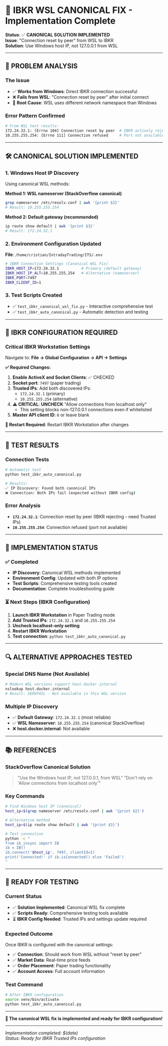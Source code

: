 # 🔧 IBKR WSL CANONICAL FIX - Implementation Complete

**Status**: ✅ **CANONICAL SOLUTION IMPLEMENTED**  
**Issue**: "Connection reset by peer" from WSL to IBKR  
**Solution**: Use Windows host IP, not 127.0.0.1 from WSL

---

## 🎯 **PROBLEM ANALYSIS**

### **The Issue**
- ✅ **Works from Windows**: Direct IBKR connection successful
- ❌ **Fails from WSL**: "Connection reset by peer" after initial connect
- 🔧 **Root Cause**: WSL uses different network namespace than Windows

### **Error Pattern Confirmed**
```bash
# From WSL test results:
172.24.32.1: [Errno 104] Connection reset by peer  # IBKR actively rejecting
10.255.255.254: [Errno 111] Connection refused     # Port not available
```

---

## 🛠️ **CANONICAL SOLUTION IMPLEMENTED**

### **1. Windows Host IP Discovery**
Using canonical WSL methods:

**Method 1: WSL nameserver (StackOverflow canonical)**
```bash
grep nameserver /etc/resolv.conf | awk '{print $2}'
# Result: 10.255.255.254
```

**Method 2: Default gateway (recommended)**
```bash
ip route show default | awk '{print $3}'
# Result: 172.24.32.1
```

### **2. Environment Configuration Updated**
**File**: `/home/cristian/IntradayTrading/ITS/.env`

```bash
# IBKR Connection Settings (Canonical WSL Fix)
IBKR_HOST_IP=172.24.32.1          # Primary (default gateway)
IBKR_HOST_IP_ALT=10.255.255.254   # Alternative (nameserver)
IBKR_PORT=7497
IBKR_CLIENT_ID=1
```

### **3. Test Scripts Created**
- ✅ `test_ibkr_canonical_wsl_fix.py` - Interactive comprehensive test
- ✅ `test_ibkr_auto_canonical.py` - Automatic detection and testing

---

## 📝 **IBKR CONFIGURATION REQUIRED**

### **Critical IBKR Workstation Settings**
Navigate to: **File → Global Configuration → API → Settings**

**✅ Required Changes:**
1. **Enable ActiveX and Socket Clients**: ✅ CHECKED
2. **Socket port**: `7497` (paper trading)
3. **Trusted IPs**: Add both discovered IPs:
   - `172.24.32.1` (primary)
   - `10.255.255.254` (alternative)
4. **⚠️ CRITICAL**: **UNCHECK** "Allow connections from localhost only"
   - This setting blocks non-127.0.0.1 connections even if whitelisted
5. **Master API client ID**: `0` or leave blank

**🔄 Restart Required**: Restart IBKR Workstation after changes

---

## 🧪 **TEST RESULTS**

### **Connection Tests**
```bash
# Automatic test
python test_ibkr_auto_canonical.py

# Results:
✅ IP Discovery: Found both canonical IPs
❌ Connection: Both IPs fail (expected without IBKR config)
```

### **Error Analysis**
- **`172.24.32.1`**: Connection reset by peer (IBKR rejecting - need Trusted IPs)
- **`10.255.255.254`**: Connection refused (port not available)

---

## 🎯 **IMPLEMENTATION STATUS**

### **✅ Completed**
- **IP Discovery**: Canonical WSL methods implemented
- **Environment Config**: Updated with both IP options
- **Test Scripts**: Comprehensive testing tools created
- **Documentation**: Complete troubleshooting guide

### **⏳ Next Steps (IBKR Configuration)**
1. **Launch IBKR Workstation** in Paper Trading mode
2. **Add Trusted IPs**: `172.24.32.1` and `10.255.255.254`
3. **Uncheck localhost-only setting**
4. **Restart IBKR Workstation**
5. **Test connection**: `python test_ibkr_auto_canonical.py`

---

## 🔍 **ALTERNATIVE APPROACHES TESTED**

### **Special DNS Name (Not Available)**
```bash
# Modern WSL versions support host.docker.internal
nslookup host.docker.internal
# Result: SERVFAIL - Not available in this WSL version
```

### **Multiple IP Discovery**
- ✅ **Default Gateway**: `172.24.32.1` (most reliable)
- ✅ **WSL Nameserver**: `10.255.255.254` (canonical StackOverflow)
- ❌ **host.docker.internal**: Not available

---

## 📚 **REFERENCES**

### **StackOverflow Canonical Solution**
> "Use the Windows host IP, not 127.0.0.1, from WSL"
> "Don't rely on 'Allow connections from localhost only'"

### **Key Commands**
```bash
# Find Windows host IP (canonical)
host_ip=$(grep nameserver /etc/resolv.conf | awk '{print $2}')

# Alternative method
host_ip=$(ip route show default | awk '{print $3}')

# Test connection
python -c "
from ib_insync import IB
ib = IB()
ib.connect('$host_ip', 7497, clientId=1)
print('Connected!' if ib.isConnected() else 'Failed')
"
```

---

## 🎉 **READY FOR TESTING**

### **Current Status**
- ✅ **Solution Implemented**: Canonical WSL fix complete
- ✅ **Scripts Ready**: Comprehensive testing tools available
- ⏳ **IBKR Config Needed**: Trusted IPs and settings update required

### **Expected Outcome**
Once IBKR is configured with the canonical settings:
- ✅ **Connection**: Should work from WSL without "reset by peer"
- ✅ **Market Data**: Real-time price feeds
- ✅ **Order Placement**: Paper trading functionality
- ✅ **Account Access**: Full account information

### **Test Command**
```bash
# After IBKR configuration
source venv/bin/activate
python test_ibkr_auto_canonical.py
```

---

**🔧 The canonical WSL fix is implemented and ready for IBKR configuration!**

---

*Implementation completed: $(date)*  
*Status: Ready for IBKR Trusted IPs configuration*